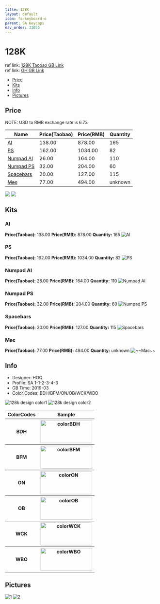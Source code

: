 ```yaml
---
title: 128K
layout: default
icon: fa-keyboard-o
parent: SA Keycaps
nav_order: 31055
---
```


# 128K

ref link: [128K Taobao GB Link](https://item.taobao.com/item.htm?id=588267821910)  
ref link: [GH GB Link](https://geekhack.org/index.php?topic=99708.0)

* [Price](#price)
* [Kits](#kits)
* [Info](#info)
* [Pictures](#pictures)


## Price  
NOTE: USD to RMB exchange rate is 6.73

| Name          | Price(Taobao)    |  Price(RMB) | Quantity |
| ------------- | ------------ |  ---------- | -------- |
|[AI](#ai)|138.00|878.00|165|
|[PS](#ps)|162.00|1034.00|82|
|[Numpad AI](#numpad-ai)|26.00|164.00|110|
|[Numpad PS](#numpad-ps)|32.00|204.00|60|
|[Spacebars](#spacebars)|20.00|127.00|115|
|[~~Mac~~](#~~mac~~)|77.00|494.00|unknown|

<img src="{{ 'assets/images/sa-keycaps/128k/price1.jpg' | relative_url }}" atl="price1" class="image featured">
<img src="{{ 'assets/images/sa-keycaps/128k/price2.jpg' | relative_url }}" atl="price2" class="image featured">


## Kits
### AI
**Price(Taobao):** 138.00    **Price(RMB):** 878.00    **Quantity:** 165
<img src="{{ 'assets/images/sa-keycaps/128k/kits_pics/ai.jpg' | relative_url }}" alt="AI" class="image featured">

### PS
**Price(Taobao):** 162.00    **Price(RMB):** 1034.00    **Quantity:** 82
<img src="{{ 'assets/images/sa-keycaps/128k/kits_pics/ps.jpg' | relative_url }}" alt="PS" class="image featured">

### Numpad AI
**Price(Taobao):** 26.00    **Price(RMB):** 164.00    **Quantity:** 110
<img src="{{ 'assets/images/sa-keycaps/128k/kits_pics/numpad-ai.jpg' | relative_url }}" alt="Numpad AI" class="image featured">

### Numpad PS
**Price(Taobao):** 32.00    **Price(RMB):** 204.00    **Quantity:** 60
<img src="{{ 'assets/images/sa-keycaps/128k/kits_pics/numpad-ps.jpg' | relative_url }}" alt="Numpad PS" class="image featured">

### Spacebars
**Price(Taobao):** 20.00    **Price(RMB):** 127.00    **Quantity:** 115
<img src="{{ 'assets/images/sa-keycaps/128k/kits_pics/spacebars.jpg' | relative_url }}" alt="Spacebars" class="image featured">

### ~~Mac~~
**Price(Taobao):** 77.00    **Price(RMB):** 494.00    **Quantity:** unknown
<img src="{{ 'assets/images/sa-keycaps/128k/kits_pics/mac.jpg' | relative_url }}" alt="~~Mac~~" class="image featured">


## Info
* Designer: HOQ
* Profile: SA 1-1-2-3-4-3
* GB Time: 2019-03
* Color Codes: BDH/BFM/ON/OB/WCK/WBO  
<img src="{{ 'assets/images/sa-keycaps/128k/128kcolor1.jpg' | relative_url }}" alt="128k design color1" class="image featured">
<img src="{{ 'assets/images/sa-keycaps/128k/128kcolor2.jpg' | relative_url }}" alt="128k design color2" class="image featured">
<table style="width:100%">
  <tr>
    <th>ColorCodes</th>
    <th>Sample</th>
  </tr>
  <tr>
    <th>BDH</th>
    <th><img src="{{ 'assets/images/sa-keycaps/SP_ColorCodes/abs/SP_Abs_ColorCodes_BDH.png' | relative_url }}" alt="colorBDH" height="75" width="170"></th> 
  </tr>
  <tr>
    <th>BFM</th>
    <th><img src="{{ 'assets/images/sa-keycaps/SP_ColorCodes/abs/SP_Abs_ColorCodes_BFM.png' | relative_url }}" alt="colorBFM" height="75" width="170"></th>
  </tr>
  <tr>
    <th>ON</th>
    <th><img src="{{ 'assets/images/sa-keycaps/SP_ColorCodes/abs/SP_Abs_ColorCodes_ON.png' | relative_url }}" alt="colorON" height="75" width="170"></th>
  </tr>
  <tr>
    <th>OB</th>
    <th><img src="{{ 'assets/images/sa-keycaps/SP_ColorCodes/abs/SP_Abs_ColorCodes_OB.png' | relative_url }}" alt="colorOB" height="75" width="170"></th>
  </tr>
  <tr>
    <th>WCK</th>
    <th><img src="{{ 'assets/images/sa-keycaps/SP_ColorCodes/abs/SP_Abs_ColorCodes_WCK.png' | relative_url }}" alt="colorWCK" height="75" width="170"></th>
  </tr>
  <tr>
    <th>WBO</th>
    <th><img src="{{ 'assets/images/sa-keycaps/SP_ColorCodes/abs/SP_Abs_ColorCodes_WBO.png' | relative_url }}" alt="colorWBO" height="75" width="170"></th>
  </tr>
</table>

## Pictures
<img src="{{ 'assets/images/sa-keycaps/128k/rendering_pics/1.jpg' | relative_url }}" alt="1" class="image featured">
<img src="{{ 'assets/images/sa-keycaps/128k/rendering_pics/2.jpg' | relative_url }}" alt="2" class="image featured">
